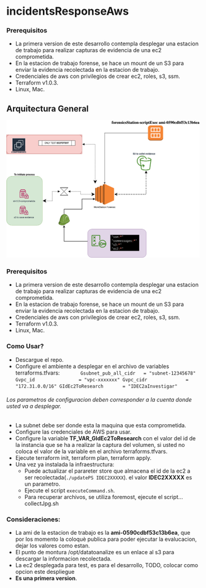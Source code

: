 # incidentsResponseAws
### Prerequisitos

- La primera version de este desarrollo contempla desplegar una estacion de trabajo para realizar capturas de evidencia de una ec2 comprometida.
- En la estacion de trabajo forense, se hace un mount de un S3 para enviar la evidencia recolectada en la estacion de trabajo.
- Credenciales de aws con privilegios de crear ec2, roles, s3, ssm.
- Terraform v1.0.3.
- Linux, Mac.

## Arquitectura General

![the picture](./resources/arquitectura/General.png)

### Prerequisitos

- La primera version de este desarrollo contempla desplegar una estacion de trabajo para realizar capturas de evidencia de una ec2 comprometida.
- En la estacion de trabajo forense, se hace un mount de un S3 para enviar la evidencia recolectada en la estacion de trabajo.
- Credenciales de aws con privilegios de crear ec2, roles, s3, ssm.
- Terraform v1.0.3.
- Linux, Mac.

### Como Usar?

- Descargue el repo.
- Configure el ambiente a desplegar en el archivo de variables terraforms.tfvars:
 `		 
 			Gsubnet_pub_all_cidr   = "subnet-12345678"
			Gvpc_id                = "vpc-xxxxxxx"
			Gvpc_cidr              = "172.31.0.0/16"
            GIdEc2ToResearch       = "IDEC2aInvestigar"
            `

###### Los parametros de configuracion deben corresponder a la cuenta donde usted va a desplegar. 
- La subnet debe ser donde esta la maquina que esta comprometida.
- Configure las credenciales de AWS para usar.
- Configure la variable **TF_VAR_GIdEc2ToResearch** con el valor del id de la instancia que se ha a realizar la captura del volumen, si usted no coloca el valor de la variable en el archivo terraforms.tfvars.
- Ejecute terraform init, terraform plan, terraform apply.
-  Una vez ya instalada la infraestructura:
	- Puede actualizar el parareter store que almacena el id de la ec2 a ser recolectada(`./updatePS IDEC2XXXXX`). el valor **IDEC2XXXXX** es un parametro.
	- Ejecute el script `executeCommand.sh`.
	- Para recuperar archivos, se utiliza foremost, ejecute el script... collectJpg.sh

### Consideraciones:
- La ami de la estacion de trabajo es la **ami-0590cdbf53c13b6ea**,  que por los momento la coloquè publica para poder ejecutar  la evalucacion, dejar los valores como estan.
- El punto de montura /opt/datatoanalize es un enlace al s3 para descargar la informacion recolectada.
- La ec2 desplegada para test, es para el desarrollo, TODO, colocar como opcion este despliegue
- **Es una primera version**.



